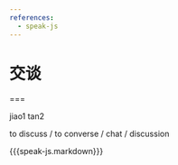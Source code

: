 ```yaml
---
references:
  - speak-js
---
```


# 交谈

===

jiao1 tan2

to discuss / to converse / chat / discussion

{{{speak-js.markdown}}}
